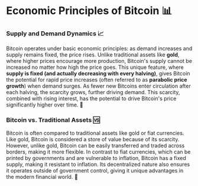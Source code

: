 # Economic Principles of Bitcoin 📊

### Supply and Demand Dynamics 📈

Bitcoin operates under basic economic principles: as demand increases and supply remains fixed, the price rises. Unlike traditional assets like **gold**, where higher prices encourage more production, Bitcoin's supply cannot be increased no matter how high the price goes. This unique feature, where **supply is fixed (and actually decreasing with every halving)**, gives Bitcoin the potential for rapid price increases (often referred to as **parabolic price growth**) when demand surges. As fewer new Bitcoins enter circulation after each halving, the scarcity grows, further driving demand. This scarcity, combined with rising interest, has the potential to drive Bitcoin's price significantly higher over time. 🚀

### Bitcoin vs. Traditional Assets 🆚

Bitcoin is often compared to traditional assets like gold or fiat currencies. Like gold, Bitcoin is considered a store of value because of its scarcity. However, unlike gold, Bitcoin can be easily transferred and traded across borders, making it more flexible. In contrast to fiat currencies, which can be printed by governments and are vulnerable to inflation, Bitcoin has a fixed supply, making it resistant to inflation. Its decentralized nature also ensures it operates outside of government control, giving it unique advantages in the modern financial world. 💼